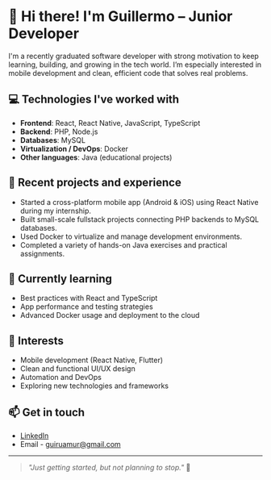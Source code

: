 # 👋 Hi there! I'm Guillermo – Junior Developer 

I'm a recently graduated software developer with strong motivation to keep learning, building, and growing in the tech world. I’m especially interested in mobile development and clean, efficient code that solves real problems.

## 💻 Technologies I've worked with

- **Frontend**: React, React Native, JavaScript, TypeScript
- **Backend**: PHP, Node.js
- **Databases**: MySQL
- **Virtualization / DevOps**: Docker
- **Other languages**: Java (educational projects)

## 📱 Recent projects and experience

- Started a cross-platform mobile app (Android & iOS) using React Native during my internship.
- Built small-scale fullstack projects connecting PHP backends to MySQL databases.
- Used Docker to virtualize and manage development environments.
- Completed a variety of hands-on Java exercises and practical assignments.

## 🌱 Currently learning

- Best practices with React and TypeScript
- App performance and testing strategies
- Advanced Docker usage and deployment to the cloud

## 🚀 Interests

- Mobile development (React Native, Flutter)
- Clean and functional UI/UX design
- Automation and DevOps
- Exploring new technologies and frameworks

## 📫 Get in touch

- [LinkedIn](www.linkedin.com/in/guillermo-ruano-muriedas-74253830a)  
- Email - guiruamur@gmail.com

---

> _"Just getting started, but not planning to stop."_ 🚀
